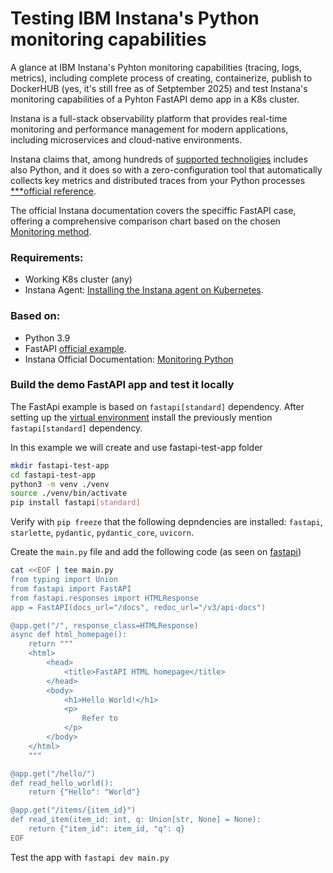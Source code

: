 # Testing IBM Instana's Python monitoring capabilities

A glance at IBM Instana's Pyhton monitoring capabilities (tracing, logs, metrics), including complete process of creating, containerize, publish to DockerHUB (yes, it's still free as of Setptember 2025) and test Instana's monitoring capabilities of a Pyhton FastAPI demo app in a K8s cluster.

Instana is a full-stack observability platform that provides real-time monitoring and performance management for modern applications, including microservices and cloud-native environments.

Instana claims that, among hundreds of [supported technoligies](https://www.ibm.com/docs/en/instana-observability/latest?topic=configuring-monitoring-supported-technologies) includes also Python, and it does so with a zero-configuration tool that automatically collects key metrics and distributed traces from your Python processes [***official reference](https://www.ibm.com/docs/en/instana-observability/latest?topic=technologies-monitoring-python#usage).

The official Instana documentation covers the speciffic FastAPI case, offering a comprehensive comparison chart based on the chosen [Monitoring method](https://www.ibm.com/docs/en/instana-observability/1.0.304?topic=python-fastapi-monitoring#monitoring-methods).

### Requirements:
- Working K8s cluster (any)
- Instana Agent: [Installing the Instana agent on Kubernetes](https://www.ibm.com/docs/en/instana-observability/latest?topic=agents-installing-kubernetes).

### Based on: 
- Python 3.9
- FastAPI [official example](https://fastapi.tiangolo.com/#example).
- Instana Official Documentation: [Monitoring Python](https://www.ibm.com/docs/en/instana-observability/latest?topic=technologies-monitoring-python)

### Build the demo FastAPI app and test it locally

The FastApi example is based on `fastapi[standard]` dependency. 
After setting up the [virtual environment](https://fastapi.tiangolo.com/virtual-environments/) install the previously mention `fastapi[standard]` dependency.

In this example we will create and use fastapi-test-app folder
```sh
mkdir fastapi-test-app
cd fastapi-test-app
python3 -m venv ./venv
source ./venv/bin/activate
pip install fastapi[standard]
```

Verify with `pip freeze` that the following depndencies are installed: `fastapi`, `starlette`, `pydantic`, `pydantic_core`, `uvicorn`.

Create the `main.py` file and add the following code (as seen on [fastapi](https://fastapi.tiangolo.com/#create-it))
```sh
cat <<EOF | tee main.py
from typing import Union
from fastapi import FastAPI
from fastapi.responses import HTMLResponse
app = FastAPI(docs_url="/docs", redoc_url="/v3/api-docs")

@app.get("/", response_class=HTMLResponse)
async def html_homepage():
    return """
    <html>
        <head>
            <title>FastAPI HTML homepage</title>
        </head>
        <body>
            <h1>Hello World!</h1>
            <p>
                Refer to 
            </p>
        </body>
    </html>
    """

@app.get("/hello/")
def read_hello_world():
    return {"Hello": "World"}

@app.get("/items/{item_id}")
def read_item(item_id: int, q: Union[str, None] = None):
    return {"item_id": item_id, "q": q}
EOF
```

Test the app with `fastapi dev main.py`




